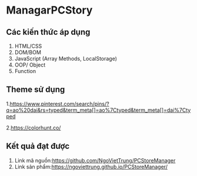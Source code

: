 # ManagarPCStory
## Các kiến thức áp dụng
1. HTML/CSS
2. DOM/BOM
3. JavaScript (Array Methods, LocalStorage)
4. OOP/ Object
5. Function
## Theme sử dụng
1.https://www.pinterest.com/search/pins/?q=ao%20dai&rs=typed&term_meta[]=ao%7Ctyped&term_meta[]=dai%7Ctyped

2.https://colorhunt.co/
## Kết quả đạt được
1. Link mã nguồn:https://github.com/NgoVietTrung/PCStoreManager
2. Link sản phẩm:https://ngoviettrung.github.io/PCStoreManager/
